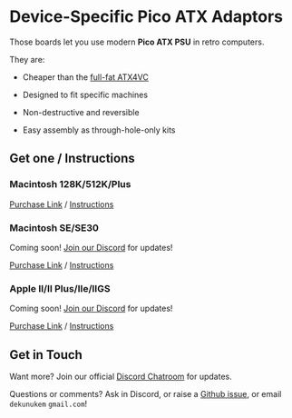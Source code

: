 # Device-Specific Pico ATX Adaptors

Those boards let you use modern **Pico ATX PSU** in retro computers.

They are:

* Cheaper than the [full-fat ATX4VC](../)

* Designed to fit specific machines

* Non-destructive and reversible

* Easy assembly as through-hole-only kits

## Get one / Instructions

### Macintosh 128K/512K/Plus

[Purchase Link](.) / [Instructions](og_mac.md)

### Macintosh SE/SE30

Coming soon! [Join our Discord](https://discord.gg/T9uuFudg7j) for updates!

[Purchase Link](.) / [Instructions](mac_se.md)

### Apple II/II Plus/IIe/IIGS

Coming soon! [Join our Discord](https://discord.gg/T9uuFudg7j) for updates!

[Purchase Link](.) / [Instructions](apple_ii.md)

## Get in Touch

Want more? Join our official [Discord Chatroom](https://discord.gg/T9uuFudg7j) for updates.

Questions or comments? Ask in Discord, or raise a [Github issue](https://github.com/dekuNukem/ATX4VC/issues), or email `dekunukem` `gmail.com`!


